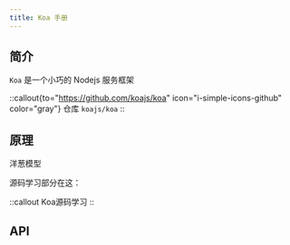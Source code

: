 ```yaml
---
title: Koa 手册
---
```


## 简介

`Koa` 是一个小巧的 Nodejs 服务框架

::callout{to="https://github.com/koajs/koa" icon="i-simple-icons-github" color="gray"}
仓库 `koajs/koa`
::

## 原理

洋葱模型

源码学习部分在这：

::callout
Koa源码学习
::

## API
